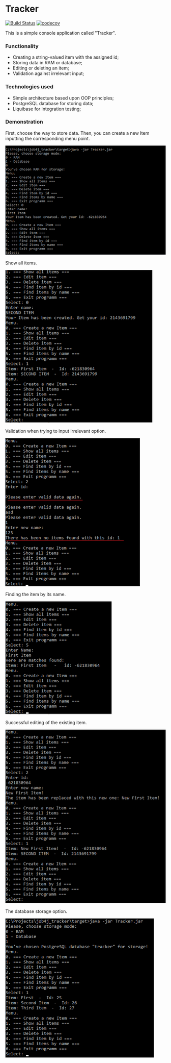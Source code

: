 # Tracker
[![Build Status](https://travis-ci.org/o-gen18/job4j_tracker.svg?branch=master)](https://travis-ci.org/o-gen18/job4j_tracker)
[![codecov](https://codecov.io/gh/o-gen18/job4j_tracker/branch/master/graph/badge.svg)](https://codecov.io/gh/o-gen18/job4j_tracker)

This is a simple console application called "Tracker".

### Functionality
- Creating a string-valued item with the assigned id;
- Storing data in RAM or database;
- Editing or deleting an item;
- Validation against irrelevant input;

### Technologies used
- Simple architecture based upon OOP principles;
- PostgreSQL database for storing data;
- Liquibase for integration testing;

### Demonstration

First, choose the way to store data. 
Then, you can create a new Item inputting the corresponding menu point.

![img](./img/enterItem.png)

Show all items.

![img](./img/showAll.png)

Validation when trying to input irrelevant option.

![img](./img/editingAndValidation.png)

Finding the item by its name.

![img](./img/findByName.png)

Successful editing of the existing item.

![img](./img/successfulEditing.png)

The database storage option. 

![img](./img/dbStorageDemo.png)
